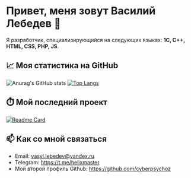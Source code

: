 # Привет, меня зовут Василий Лебедев 👋

Я разработчик, специализирующийся на следующих языках: **1С, C++, HTML, CSS, PHP, JS**.

## 📈 Моя статистика на GitHub

![Anurag's GitHub stats](https://github-readme-stats.vercel.app/api?username=v-lebedev&theme=midnight-purple&show_icons=true)
[![Top Langs](https://github-readme-stats.vercel.app/api/top-langs/?username=v-lebedev&theme=midnight-purple&layout=donut)](https://github.com/anuraghazra/github-readme-stats)

## ⏱️ Мой последний проект

[![Readme Card](https://github-readme-stats.vercel.app/api/pin/?username=v-lebedev&theme=midnight-purple&repo=1C-educational-projects)](https://github.com/anuraghazra/github-readme-stats)

## 📫 Как со мной связаться

- Email: vasyl.lebedev@yandex.ru
- Telegram: https://t.me/helixmaster
- Мой второй профиль Github: https://github.com/cyberpsychoz
